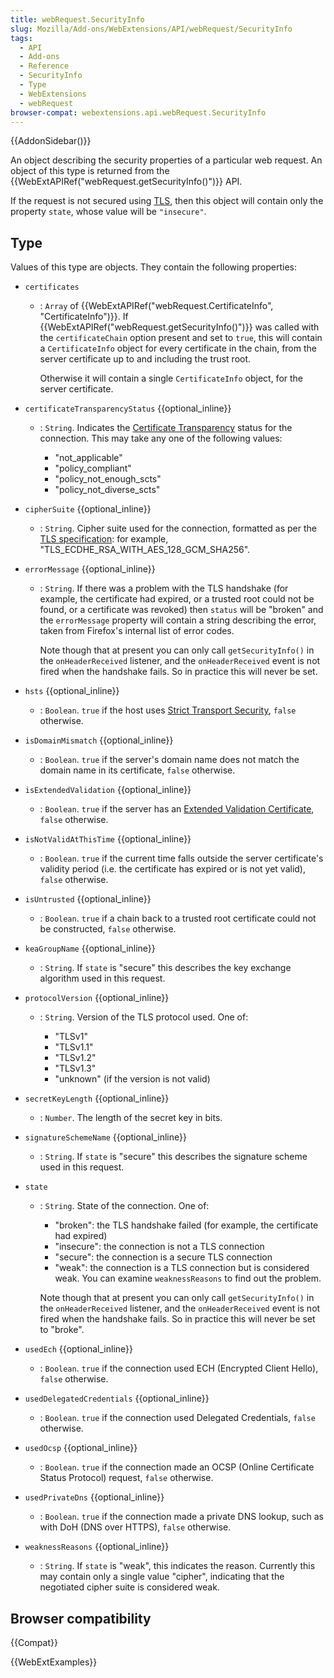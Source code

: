 ```yaml
---
title: webRequest.SecurityInfo
slug: Mozilla/Add-ons/WebExtensions/API/webRequest/SecurityInfo
tags:
  - API
  - Add-ons
  - Reference
  - SecurityInfo
  - Type
  - WebExtensions
  - webRequest
browser-compat: webextensions.api.webRequest.SecurityInfo
---
```


{{AddonSidebar()}}

An object describing the security properties of a particular web request. An object of this type is returned from the {{WebExtAPIRef("webRequest.getSecurityInfo()")}} API.

If the request is not secured using [TLS](/en-US/docs/Glossary/TLS), then this object will contain only the property `state`, whose value will be `"insecure"`.

## Type

Values of this type are objects. They contain the following properties:

- `certificates`

  - : `Array` of {{WebExtAPIRef("webRequest.CertificateInfo", "CertificateInfo")}}. If {{WebExtAPIRef("webRequest.getSecurityInfo()")}} was called with the `certificateChain` option present and set to `true`, this will contain a `CertificateInfo` object for every certificate in the chain, from the server certificate up to and including the trust root.

    Otherwise it will contain a single `CertificateInfo` object, for the server certificate.

- `certificateTransparencyStatus` {{optional_inline}}

  - : `String`. Indicates the [Certificate Transparency](https://certificate.transparency.dev/) status for the connection. This may take any one of the following values:

    - "not_applicable"
    - "policy_compliant"
    - "policy_not_enough_scts"
    - "policy_not_diverse_scts"

- `cipherSuite` {{optional_inline}}
  - : `String`. Cipher suite used for the connection, formatted as per the [TLS specification](https://datatracker.ietf.org/doc/html/rfc5246#appendix-A.5): for example, "TLS_ECDHE_RSA_WITH_AES_128_GCM_SHA256".
- `errorMessage` {{optional_inline}}

  - : `String`. If there was a problem with the TLS handshake (for example, the certificate had expired, or a trusted root could not be found, or a certificate was revoked) then `status` will be "broken" and the `errorMessage` property will contain a string describing the error, taken from Firefox's internal list of error codes.

    Note though that at present you can only call `getSecurityInfo()` in the `onHeaderReceived` listener, and the `onHeaderReceived` event is not fired when the handshake fails. So in practice this will never be set.

- `hsts` {{optional_inline}}
  - : `Boolean`. `true` if the host uses [Strict Transport Security](/en-US/docs/Web/HTTP/Headers/Strict-Transport-Security), `false` otherwise.
- `isDomainMismatch` {{optional_inline}}
  - : `Boolean`. `true` if the server's domain name does not match the domain name in its certificate, `false` otherwise.
- `isExtendedValidation` {{optional_inline}}
  - : `Boolean`. `true` if the server has an [Extended Validation Certificate](https://en.wikipedia.org/wiki/Extended_Validation_Certificate), `false` otherwise.
- `isNotValidAtThisTime` {{optional_inline}}
  - : `Boolean`. `true` if the current time falls outside the server certificate's validity period (i.e. the certificate has expired or is not yet valid), `false` otherwise.
- `isUntrusted` {{optional_inline}}
  - : `Boolean`. `true` if a chain back to a trusted root certificate could not be constructed, `false` otherwise.
- `keaGroupName` {{optional_inline}}
  - : `String`. If `state` is "secure" this describes the key exchange algorithm used in this request.
- `protocolVersion` {{optional_inline}}

  - : `String`. Version of the TLS protocol used. One of:

    - "TLSv1"
    - "TLSv1.1"
    - "TLSv1.2"
    - "TLSv1.3"
    - "unknown" (if the version is not valid)

- `secretKeyLength` {{optional_inline}}
  - : `Number`. The length of the secret key in bits.

- `signatureSchemeName` {{optional_inline}}
  - : `String`. If `state` is "secure" this describes the signature scheme used in this request.
- `state`

  - : `String`. State of the connection. One of:

    - "broken": the TLS handshake failed (for example, the certificate had expired)
    - "insecure": the connection is not a TLS connection
    - "secure": the connection is a secure TLS connection
    - "weak": the connection is a TLS connection but is considered weak. You can examine `weaknessReasons` to find out the problem.

    Note though that at present you can only call `getSecurityInfo()` in the `onHeaderReceived` listener, and the `onHeaderReceived` event is not fired when the handshake fails. So in practice this will never be set to "broke".

- `usedEch` {{optional_inline}}
  - : `Boolean`. `true` if the connection used ECH (Encrypted Client Hello), `false` otherwise.

- `usedDelegatedCredentials` {{optional_inline}}
  - : `Boolean`. `true` if the connection used Delegated Credentials, `false` otherwise.

- `usedOcsp` {{optional_inline}}
  - : `Boolean`. `true` if the connection made an OCSP (Online Certificate Status Protocol) request, `false` otherwise.

- `usedPrivateDns` {{optional_inline}}
  - : `Boolean`. `true` if the connection made a private DNS lookup, such as with DoH (DNS over HTTPS), `false` otherwise.

- `weaknessReasons` {{optional_inline}}
  - : `String`. If `state` is "weak", this indicates the reason. Currently this may contain only a single value "cipher", indicating that the negotiated cipher suite is considered weak.

## Browser compatibility

{{Compat}}

{{WebExtExamples}}
